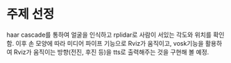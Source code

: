 # 주제 선정

haar cascade를 통하여 얼굴을 인식하고 rplidar로 사람이 서있는 각도와 위치를 확인함. 
이후 손 모양에 따라 미디어 파이프 기능으로 Rviz가 움직이고, vosk기능을 활용하여 Rviz가 움직이는 방향(전진, 후진 등)을 tts로 출력해주는 것을 구현해 볼 예정. 
